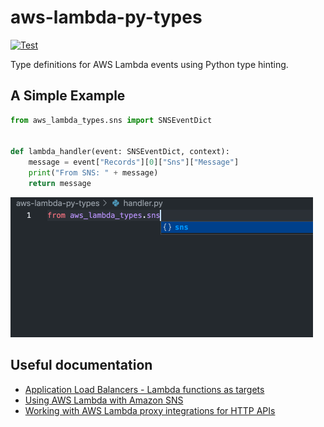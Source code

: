 # aws-lambda-py-types

[![Test](https://github.com/emcpow2/aws-lambda-py-types/actions/workflows/main.yml/badge.svg?branch=main)](https://github.com/emcpow2/aws-lambda-py-types/actions/workflows/main.yml)

Type definitions for AWS Lambda events using Python type hinting.

## A Simple Example

```py
from aws_lambda_types.sns import SNSEventDict


def lambda_handler(event: SNSEventDict, context):
    message = event["Records"][0]["Sns"]["Message"]
    print("From SNS: " + message)
    return message
```

![usage.gif](./docs/usage.gif)

## Useful documentation

- [Application Load Balancers - Lambda functions as targets](https://docs.aws.amazon.com/elasticloadbalancing/latest/application/lambda-functions.html)
- [Using AWS Lambda with Amazon SNS](https://docs.aws.amazon.com/lambda/latest/dg/with-sns.html)
- [Working with AWS Lambda proxy integrations for HTTP APIs](https://docs.aws.amazon.com/apigateway/latest/developerguide/http-api-develop-integrations-lambda.html)
